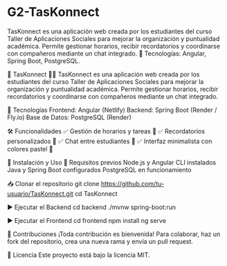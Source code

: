 # G2-TasKonnect
TasKonnect es una aplicación web creada por los estudiantes del curso Taller de Aplicaciones Sociales para mejorar la organización y puntualidad académica. Permite gestionar horarios, recibir recordatorios y coordinarse con compañeros mediante un chat integrado.  🚀 Tecnologías: Angular, Spring Boot, PostgreSQL.

📌 TasKonnect 📅🔔
TasKonnect es una aplicación web creada por los estudiantes del curso Taller de Aplicaciones Sociales para mejorar la organización y puntualidad académica. Permite gestionar horarios, recibir recordatorios y coordinarse con compañeros mediante un chat integrado.

🚀 Tecnologías
Frontend: Angular (Netlify)
Backend: Spring Boot (Render / Fly.io)
Base de Datos: PostgreSQL (Render)

🛠 Funcionalidades
✅ Gestión de horarios y tareas 📆
✅ Recordatorios personalizados 🔔
✅ Chat entre estudiantes 💬
✅ Interfaz minimalista con colores pastel 🎨

📂 Instalación y Uso
🔧 Requisitos previos
Node.js y Angular CLI instalados
Java y Spring Boot configurados
PostgreSQL en funcionamiento

📥 Clonar el repositorio
    git clone https://github.com/tu-usuario/TasKonnect.git
    cd TasKonnect

▶️ Ejecutar el Backend
    cd backend
    ./mvnw spring-boot:run


▶️ Ejecutar el Frontend
    cd frontend
    npm install
    ng serve


🤝 Contribuciones
¡Toda contribución es bienvenida! Para colaborar, haz un fork del repositorio, crea una nueva rama y envía un pull request.

📄 Licencia
Este proyecto está bajo la licencia MIT.
